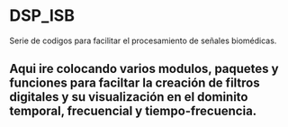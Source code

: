 # DSP_ISB
Serie de codigos para facilitar el procesamiento de señales biomédicas.

## Aqui ire colocando varios modulos, paquetes y funciones para faciltar la creación de filtros digitales y su visualización en el dominito temporal, frecuencial y tiempo-frecuencia.
